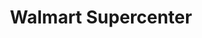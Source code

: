---
title: "Walmart Supercenter"
url: /north-richland-hills/walmart-supercenter-northeast-loop-820/
shop: supermarket
---
